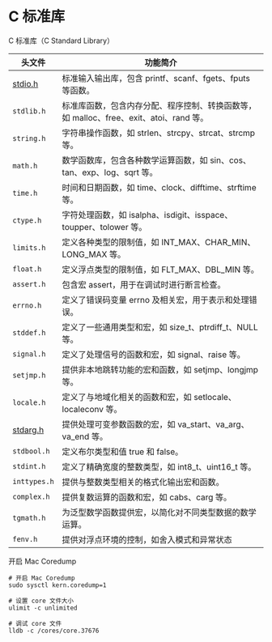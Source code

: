 # C 标准库

C 标准库（C Standard Library）

|头文件 | 功能简介
|-|-
| [stdio.h](stdio.h.md) | 标准输入输出库，包含 printf、scanf、fgets、fputs 等函数。
| `stdlib.h` | 标准库函数，包含内存分配、程序控制、转换函数等，如 malloc、free、exit、atoi、rand 等。
| `string.h` | 字符串操作函数，如 strlen、strcpy、strcat、strcmp 等。
| `math.h` | 数学函数库，包含各种数学运算函数，如 sin、cos、tan、exp、log、sqrt 等。
| `time.h` | 时间和日期函数，如 time、clock、difftime、strftime 等。
| `ctype.h` | 字符处理函数，如 isalpha、isdigit、isspace、toupper、tolower 等。
| `limits.h` | 定义各种类型的限制值，如 INT_MAX、CHAR_MIN、LONG_MAX 等。
| `float.h` | 定义浮点类型的限制值，如 FLT_MAX、DBL_MIN 等。
| `assert.h` | 包含宏 assert，用于在调试时进行断言检查。
| `errno.h` | 定义了错误码变量 errno 及相关宏，用于表示和处理错误。
| `stddef.h` | 定义了一些通用类型和宏，如 size_t、ptrdiff_t、NULL 等。
| `signal.h` | 定义了处理信号的函数和宏，如 signal、raise 等。
| `setjmp.h` | 提供非本地跳转功能的宏和函数，如 setjmp、longjmp 等。
| `locale.h` | 定义了与地域化相关的函数和宏，如 setlocale、localeconv 等。
| [stdarg.h](stdarg.h.md) | 提供处理可变参数函数的宏，如 va_start、va_arg、va_end 等。
| `stdbool.h` | 定义布尔类型和值 true 和 false。
| `stdint.h` | 定义了精确宽度的整数类型，如 int8_t、uint16_t 等。
| `inttypes.h` | 提供与整数类型相关的格式化输出宏和函数。
| `complex.h` | 提供复数运算的函数和宏，如 cabs、carg 等。
| `tgmath.h` | 为泛型数学函数提供宏，以简化对不同类型数据的数学运算。
| `fenv.h` | 提供对浮点环境的控制，如舍入模式和异常状态

开启 Mac Coredump

```shell
# 开启 Mac Coredump
sudo sysctl kern.coredump=1

# 设置 core 文件大小
ulimit -c unlimited

# 调试 core 文件
lldb -c /cores/core.37676
```

